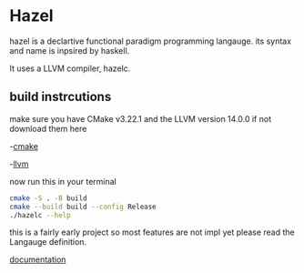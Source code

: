 # Hazel

hazel is a declartive functional paradigm programming langauge. its syntax and name is inpsired by haskell.

It uses a LLVM compiler, hazelc.


## build instrcutions

make sure you have CMake v3.22.1 and the LLVM version 14.0.0
if not download them here

-[cmake]
 
-[llvm]


now run this in your terminal

```sh
cmake -S . -B build 
cmake --build build --config Release
./hazelc --help
```

this is a fairly early project so most features are not impl yet 
please read the Langauge definition. 

[documentation]

[documentation]: <https://docs.google.com/document/d/12JWLuCte1r-tfAHKesndeBFRdnv7tT663QnIC2gSafY/edit?tab=t.0#heading=h.85eivsfcywf4>

[llvm]: <https://releases.llvm.org/download.html>

[cmake]: <https://cmake.org/download/>